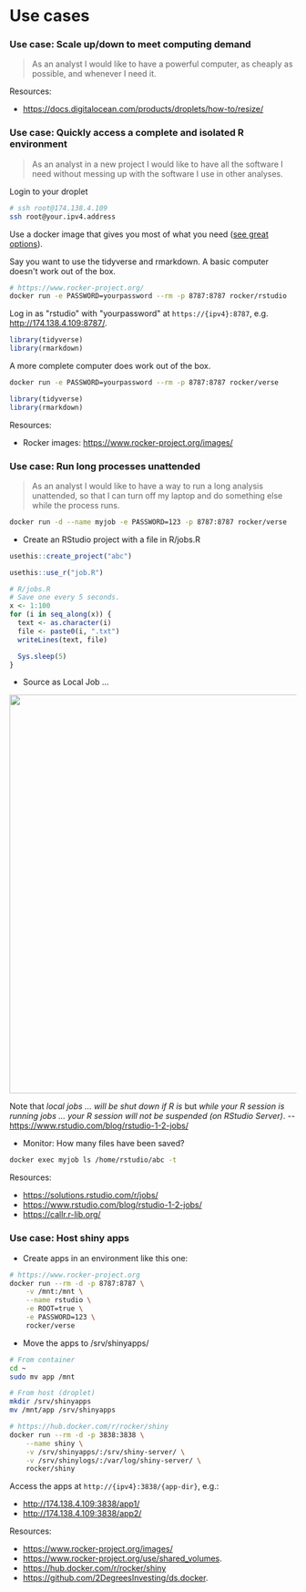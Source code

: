 # Use cases

### Use case: Scale up/down to meet computing demand

> As an analyst I would like to have a powerful computer, as cheaply as possible, and whenever I need it.

Resources:

* <https://docs.digitalocean.com/products/droplets/how-to/resize/>

### Use case: Quickly access a complete and isolated R environment

> As an analyst in a new project I would like to have all the software I need
without messing up with the software I use in other analyses.

Login to your droplet

```bash
# ssh root@174.138.4.109
ssh root@your.ipv4.address
```

Use a docker image that gives you most of what you need ([see great options](https://www.rocker-project.org/images/)).

Say you want to use the tidyverse and rmarkdown. A basic computer doesn't work
out of the box.

```bash
# https://www.rocker-project.org/
docker run -e PASSWORD=yourpassword --rm -p 8787:8787 rocker/rstudio
```

Log in as "rstudio" with "yourpassword" at `https://{ipv4}:8787`, e.g.
<http://174.138.4.109:8787/>.

```r
library(tidyverse)
library(rmarkdown)
```
  
A more complete computer does work out of the box.

```bash
docker run -e PASSWORD=yourpassword --rm -p 8787:8787 rocker/verse
```

```r
library(tidyverse)
library(rmarkdown)
```

Resources:

* Rocker images: https://www.rocker-project.org/images/

### Use case: Run long processes unattended

> As an analyst I would like to have a way to run a long analysis unattended, so
that I can turn off my laptop and do something else while the process runs.

```bash
docker run -d --name myjob -e PASSWORD=123 -p 8787:8787 rocker/verse
```

* Create an RStudio project with a file in R/jobs.R

```r
usethis::create_project("abc")
```

```r
usethis::use_r("job.R")

# R/jobs.R
# Save one every 5 seconds.
x <- 1:100
for (i in seq_along(x)) {
  text <- as.character(i)
  file <- paste0(i, ".txt")
  writeLines(text, file)

  Sys.sleep(5)
}
```

* Source as Local Job ...

<img src=https://i.imgur.com/rWhFj49.png width=700/>

Note that _local jobs ... will be shut down if R is_ but _while your R session
is running jobs ... your R session will not be suspended (on RStudio Server)_.
-- <https://www.rstudio.com/blog/rstudio-1-2-jobs/>

* Monitor: How many files have been saved?

```bash
docker exec myjob ls /home/rstudio/abc -t
```

Resources:

* <https://solutions.rstudio.com/r/jobs/> 
* <https://www.rstudio.com/blog/rstudio-1-2-jobs/>
* <https://callr.r-lib.org/>

### Use case: Host shiny apps

* Create apps in an environment like this one:

```bash
# https://www.rocker-project.org
docker run --rm -d -p 8787:8787 \
    -v /mnt:/mnt \
    --name rstudio \
    -e ROOT=true \
    -e PASSWORD=123 \
    rocker/verse
```

* Move the apps to /srv/shinyapps/

```bash
# From container
cd ~
sudo mv app /mnt

# From host (droplet)
mkdir /srv/shinyapps
mv /mnt/app /srv/shinyapps
```

```bash
# https://hub.docker.com/r/rocker/shiny
docker run --rm -d -p 3838:3838 \
    --name shiny \
    -v /srv/shinyapps/:/srv/shiny-server/ \
    -v /srv/shinylogs/:/var/log/shiny-server/ \
    rocker/shiny
```

Access the apps at `http://{ipv4}:3838/{app-dir}`, e.g.:

* <http://174.138.4.109:3838/app1/>
* <http://174.138.4.109:3838/app2/>

Resources:

* <https://www.rocker-project.org/images/>
* <https://www.rocker-project.org/use/shared_volumes>.
* <https://hub.docker.com/r/rocker/shiny>
* <https://github.com/2DegreesInvesting/ds.docker>.

